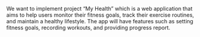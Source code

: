 We want to implement project “My Health” which is a web application that aims to help users monitor their fitness goals, track their exercise routines, and maintain a healthy lifestyle. The app will have features such as setting fitness goals, recording workouts, and providing progress report.
